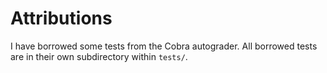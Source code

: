 # Attributions 
I have borrowed some tests from the Cobra autograder. All borrowed tests are in
their own subdirectory within `tests/`.

